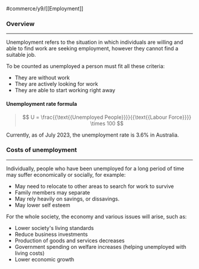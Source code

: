 #commerce/y9/[[Employment]] 

### Overview
---
Unemployment refers to the situation in which individuals are willing and able to find work are seeking employment, however they cannot find a suitable job.

To be counted as unemployed a person must fit all these criteria:
- They are without work
- They are actively looking for work
- They are able to start working right away

#### Unemployment rate formula

 > $$ U = \frac{{\text{{Unemployed People}}}}{{\text{{Labour Force}}}} \times 100  $$

Currently, as of July 2023, the unemployment rate is 3.6% in Australia.

### Costs of unemployment
---
Individually, people who have been unemployed for a long period of time may suffer economically or socially, for example:
- May need to relocate to other areas to search for work to survive
- Family members may separate
- May rely heavily on savings, or dissavings.
- May lower self esteem

For the whole society, the economy and various issues will arise, such as:
- Lower society's living standards
- Reduce business investments
- Production of goods and services decreases
- Government spending on welfare increases (helping unemployed with living costs)
- Lower economic growth
